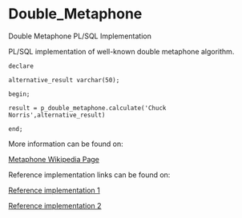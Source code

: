 # Double_Metaphone
Double Metaphone PL/SQL Implementation

PL/SQL implementation of well-known double metaphone algorithm. 

``` pl/sql
declare

alternative_result varchar(50);

begin;

result = p_double_metaphone.calculate('Chuck Norris',alternative_result)

end;
```

More information can be found on:

[Metaphone Wikipedia Page](https://en.wikipedia.org/wiki/Metaphone)

Reference implementation links can be found on:

[Reference implementation 1](http://aspell.net/metaphone/dmetaph.cpp)

[Reference implementation 2](https://svn.apache.org/repos/asf/commons/proper/codec/trunk/src/main/java/org/apache/commons/codec/language/DoubleMetaphone.java)

